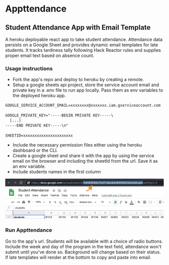 # Appttendance

## Student Attendance App with Email Template

A heroku deployable react app to take student attendance. Attendance data persists on a Google Sheet and provides dynamic email templates for late students. It tracks tardiness tally following Hack Reactor rules and supplies proper email text based on absence count.

### Usage instructions

* Fork the app's repo and deploy to heroku by creating a remote.
* Setup a google sheets api project, store the service account email and private key in a .env file to run app locally. Pass them as env variables to the deployed heroku app.

```
GOOGLE_SERVICE_ACCOUNT_EMAIL=xxxxxxxx@xxxxxxx.iam.gserviceaccount.com

GOOGLE_PRIVATE_KEY="-----BEGIN PRIVATE KEY-----\
  [...]
-----END PRIVATE KEY-----\n"

SHEETID=xxxxxxxxxxxxxxxxxxxxxx
```
* Include the necessary permission files either using the heroku dashboard or the CLI.
* Create a google sheet and share it with the app by using the service email on the browser and including the sheetId from the url. Save it as an env variable.
* Include students names in the first column 

![SHEETID](readmeFiles/sheetId.png)

### Run Appttendance

Go to the app's url.
Students will be available with a choice of radio buttons.
Include the week and day of the program in the text field, attendance won't submit until you've done so. Background will change based on their status. If late templates will render at the bottom to copy and paste into email.
